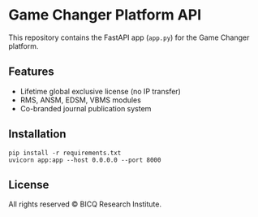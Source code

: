 # Game Changer Platform API

This repository contains the FastAPI app (`app.py`) for the Game Changer platform.

## Features
- Lifetime global exclusive license (no IP transfer)
- RMS, ANSM, EDSM, VBMS modules
- Co-branded journal publication system

## Installation

```
pip install -r requirements.txt
uvicorn app:app --host 0.0.0.0 --port 8000
```

## License

All rights reserved © BICQ Research Institute.
